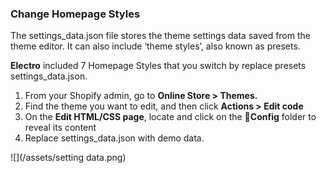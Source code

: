 ### Change Homepage Styles

The settings\_data.json file stores the theme settings data saved from the theme editor. It can also include ‘theme styles’, also known as presets.

**Electro** included 7 Homepage Styles that you switch by replace presets settings\_data.json.

1. From your Shopify admin, go to **Online Store &gt; Themes.**
2. Find the theme you want to edit, and then click **Actions &gt; Edit code**
3. On the **Edit HTML/CSS page**, locate and click on the **Config** folder to reveal its content
4. Replace settings\_data.json with demo data. 

![](/assets/setting data.png)

